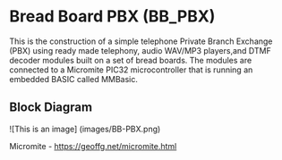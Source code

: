 # Bread Board PBX (BB_PBX)

This is the construction of a simple telephone Private Branch Exchange (PBX) using ready made telephony, audio WAV/MP3 players,and DTMF decoder modules built on a set of bread boards. The modules are connected to a Micromite PIC32 microcontroller that is running an embedded BASIC called MMBasic.

## Block Diagram

![This is an image] (images/BB-PBX.png)

Micromite - https://geoffg.net/micromite.html
